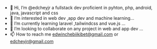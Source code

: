 - 👋 Hi, I’m @edcheyjr a fullstack dev proficient in pyhton, php, android, java, javascript and css
- 👀 I’m interested in web dev ,app dev and machine learning...
- 🌱 I’m currently learning laravel ,tailwindcss and vue.js ...
- 💞️ I’m looking to collaborate on any project in web and app dev ...
- 📫 How to reach me edwinchebiikibet@gmail.com or edcheyjr@gmail.com

<!---
edcheyjr/edcheyjr is a ✨ special ✨ repository because its `README.md` (this file) appears on your GitHub profile.
You can click the Preview link to take a look at your changes.
--->
